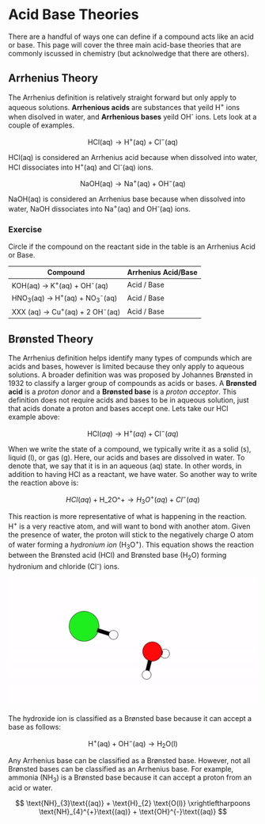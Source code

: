# Acid Base Theories

There are a handful of ways one can define if a compound acts like an acid or base. This page will cover the three main acid-base theories that are commonly iscussed in chemistry (but acknolwedge that there are others).

## Arrhenius Theory

The Arrhenius definition is relatively straight forward but only apply to aqueous solutions. **Arrhenious acids** are substances that yeild H<sup>+</sup> ions when disolved in water, and **Arrhenious bases** yeild OH<sup>-</sup> ions. Lets look at a couple of examples.

$$ \text{HCl(aq)} \rightarrow \text{H}^{+}\text{(aq)} + \text{Cl}^{-}\text{(aq)} $$

HCl(aq) is considered an Arrhenius acid because when dissolved into water, HCl dissociates into H<sup>+</sup>(aq) and Cl<sup>-</sup>(aq) ions.

$$ \text{NaOH(aq)} \rightarrow \text{Na}^{+}\text{(aq)} + \text{OH}^{-}\text{(aq)} $$

NaOH(aq) is considered an Arrhenius base because when dissolved into water, NaOH dissociates into Na<sup>+</sup>(aq) and OH<sup>-</sup>(aq) ions.

### Exercise
Circle if the compound on the reactant side in the table is an Arrhenius Acid or Base.

|Compound | Arrhenius Acid/Base |
| ------- | ------------------- |
| KOH(aq) $\rightarrow$ K<sup>+</sup>(aq) + OH<sup>-</sup>(aq) | Acid  / Base |
| HNO<sub>3</sub>(aq) $\rightarrow$ H<sup>+</sup>(aq) + NO<sub>3</sub><sup>-</sup>(aq) | Acid  / Base |
| XXX (aq) $\rightarrow$ Cu<sup>+</sup>(aq) + 2 OH<sup>-</sup>(aq) | Acid  / Base |

## Brønsted Theory

The Arrhenius definition helps identify many types of compunds which are acids and bases, however is limited because they only apply to aqueous solutions. A broader definition was was proposed by Johannes Brønsted in 1932 to classify a larger group of compounds as acids or bases. A **Brønsted acid** is a *proton donor* and a **Brønsted base** is a *proton acceptor*. This definition does not require acids and bases to be in aqueous solution, just that acids donate a proton and bases accept one. Lets take our HCl example above:

$$ \text{HCl}(aq) \rightarrow \text{H}^{+}(aq) + \text{Cl}^{-}(aq) $$

When we write the state of a compound, we typically write it as a solid (s), liquid (l), or gas (g). Here, our acids and bases are dissolved in water. To denote that, we say that it is in an aqueous (aq) state. In other words, in addition to having HCl as a reactant, we have water. So another way to write the reaction above is:

$$ HCl (aq) + \text{H_{2}O^{+}} \rightarrow H_{3}O^{+} (aq) + Cl^{-} (aq) $$

This reaction is more representative of what is happening in the reaction. H<sup>+</sup> is a very reactive atom, and will want to bond with another atom. Given the presence of water, the proton will stick to the negatively charge O atom of water forming a *hydronium ion* (H<sub>3</sub>O<sup>+</sup>). This equation shows the reaction between the Brønsted acid (HCl) and Brønsted base (H<sub>2</sub>O) forming hydronium and chloride (Cl<sup>-</sup>) ions.

![HCl Dissociation gif](../Images/HCl-H2O.gif)

The hydroxide ion is classified as a Brønsted base because it can accept a base as follows:

$$ \text{H}^{+}\text{(aq)} + \text{OH}^{-}\text{(aq)} \rightarrow \text{H}_{2}\text{O(l)} $$

Any Arrhenius base can be classified as a Brønsted base. However, not all Brønsted bases can be classified as an Arrhenius base. For example, ammonia (NH<sub>3</sub>) is a Brønsted base because it can accept a proton from an acid or water.

$$ \text{NH}_{3}\text{(aq)} + \text{H}_{2} \text{O(l)} \xrightleftharpoons \text{NH}_{4}^{+}\text{(aq)} + \text{OH}^{-}\text{(aq)} $$




